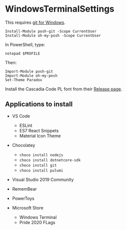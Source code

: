 # WindowsTerminalSettings

This requires [git for Windows](https://gitforwindows.org/).

```
Install-Module posh-git -Scope CurrentUser
Install-Module oh-my-posh -Scope CurrentUser
```

In PowerShell, type: 
```
notepad $PROFILE
```
Then:
```
Import-Module posh-git
Import-Module oh-my-posh
Set-Theme Paradox
```

Install the Cascadia Code PL font from their [Release page](https://github.com/microsoft/cascadia-code/releases).


## Applications to install
- VS Code
  - ESLint 
  - ES7 React Snippets
  - Material Icon Theme

- Chocolatey
  - ```choco install nodejs```
  - ```choco install dotnetcore-sdk```
  - ```choco install git```
  - ```choco install pulumi```
  

- Visual Studio 2019 Community
- RememBear
- PowerToys

- Microsoft Store
  - Windows Terminal
  - Pride 2020 FLags


